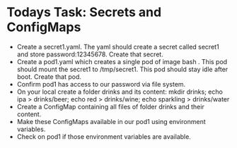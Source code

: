# Todays Task: Secrets and ConfigMaps

- Create a secret1.yaml. The yaml should create a secret called secret1 and store password:12345678. Create that secret.
- Create a pod1.yaml which creates a single pod of image bash . This pod should mount the secret1 to /tmp/secret1. This pod should stay idle after boot. Create that pod.
- Confirm pod1 has access to our password via file system.
- On your local create a folder drinks and its content: mkdir drinks; echo ipa > drinks/beer; echo red > drinks/wine; echo sparkling > drinks/water
- Create a ConfigMap containing all files of folder drinks and their content.
- Make these ConfigMaps available in our pod1 using environment variables.
- Check on pod1 if those environment variables are available.
